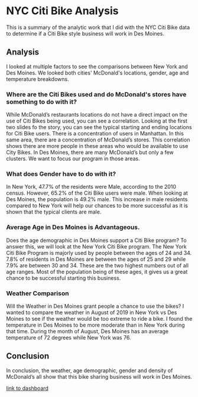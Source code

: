 # NYC Citi Bike Analysis
This is a summary of the analytic work that I did with the NYC Citi Bike data to determine if a Citi Bike style business will work in Des Moines.

## Analysis
I looked at multiple factors to see the comparisons between New York and Des Moines.  We looked both cities' McDonald's locations, gender, age and temperature breakdowns.

### Where are the Citi Bikes used and do McDonald's stores have something to do with it?
While McDonald’s restaurants locations do not have a direct impact on the use of Citi Bikes being used, you can see a correlation.  Looking at the first two slides fo the story, you can see the typical starting and ending locations for Citi Bike users.  There is a concentration of users in Manhattan.  In this same area, there are a concentration of McDonald’s stores. This correlation shows there are more people in these areas who would be available to use City Bikes. In Des Moines, there are many McDonald’s but only a few clusters.  We want to focus our program in those areas. 

### What does Gender have to do with it? 
In New York, 47.7% of the residents were Male, according to the 2010 census.  However, 65.2% of the Citi Bike users were male.  When looking at Des Moines, the population is 49.2% male.  This increase in male residents compared to New York will help our chances to be more successful as it is shown that the typical clients are male.

### Average Age in Des Moines is Advantageous.
Does the age demographic in Des Moines support a Citi Bike program?  To answer this, we will look at the New York Citi Bike program.  The New York Citi Bike Program is majorly used by people between the ages of 24 and 34. 7.8% of residents in Des Moines are between the ages of 25 and 29 while 7.9% are between 30 and 34.  These are the two highest numbers out of all age ranges.  Most of the population being of these ages, it gives us a great chance to be successful starting this business.

### Weather Comparison
Will the Weather in Des Moines grant people a chance to use the bikes?  I wanted to compare the weather in August of 2019 in New York vs Des Moines to see if the weather would be too extreme to ride a bike.  I found the temperature in Des Moines to be more moderate than in New York during that time.  During the month of August, Des Moines has an average temperature of 72 degrees while New York was 76. 

## Conclusion  
In conclusion, the weather, age demographic, gender and density of McDonald’s all show that this bike sharing business will work in Des Moines.


[link to dashboard](https://public.tableau.com/profile/brian.riordan#!/vizhome/Book1_15921655379630/ChellengeStory?publish=yes)